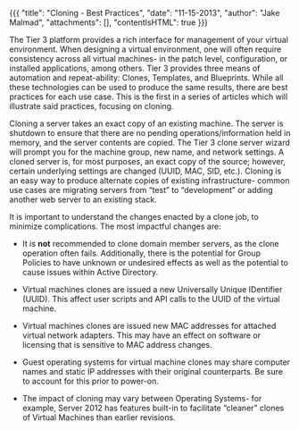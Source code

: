 {{{
  "title": "Cloning - Best Practices",
  "date": "11-15-2013",
  "author": "Jake Malmad",
  "attachments": [],
  "contentIsHTML": true
}}}

<p>The Tier 3 platform provides a rich interface for management of your virtual environment. When designing a virtual environment, one will often require consistency across all virtual machines- in the patch level, configuration, or installed applications,
  among others. Tier 3 provides three means of automation and repeat-ability: Clones, Templates, and Blueprints. While all these technologies can be used to produce the same results, there are best practices for each use case. This is the first in a series
  of articles which will illustrate said practices, focusing on cloning.</p>
<p>Cloning a server takes an exact copy of an existing machine. The server is shutdown to ensure that there are no pending operations/information held in memory, and the server contents are copied. The Tier 3 clone server wizard will prompt you for the machine
  group, new name, and network settings. A cloned server is, for most purposes, an exact copy of the source; however, certain underlying settings are changed (UUID, MAC, SID, etc.). Cloning is an easy way to produce alternate copies of existing infrastructure-
  common use cases are migrating servers from “test” to “development” or adding another web server to an existing stack.</p>
<p>It is important to understand the changes enacted by a clone job, to minimize complications. The most impactful changes are:</p>
<ul>
  <li>It is <strong>not</strong> recommended to clone domain member servers, as the clone operation often fails. Additionally, there is the potential for Group Policies to have unknown or undesired effects as well as the potential to cause issues within Active
    Directory.</li>
  <li>
    <p>Virtual machines clones are issued a new Universally Unique IDentifier (UUID). This affect user scripts and API calls to the UUID of the virtual machine.</p>
  </li>
  <li>
    <p>Virtual machines clones are issued new MAC addresses for attached virtual network adapters. This may have an effect on software or licensing that is sensitive to MAC address changes.</p>
  </li>
  <li>
    <p>Guest operating systems for virtual machine clones may share computer names and static IP addresses with their original counterparts. Be sure to account for this prior to power-on.</p>
  </li>
  <li>
    <p>The impact of cloning may vary between Operating Systems- for example, Server 2012 has features built-in to facilitate “cleaner” clones of Virtual Machines than earlier revisions.</p>
  </li>
</ul>